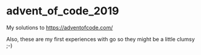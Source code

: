 # advent_of_code_2019

My solutions to https://adventofcode.com/

Also, these are my first experiences with go so they might be a little clumsy ;-)
